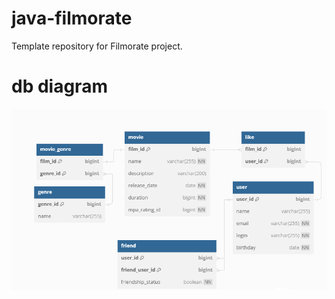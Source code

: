 # java-filmorate
Template repository for Filmorate project.

# db diagram

![Image alt](dbdiagram.png)